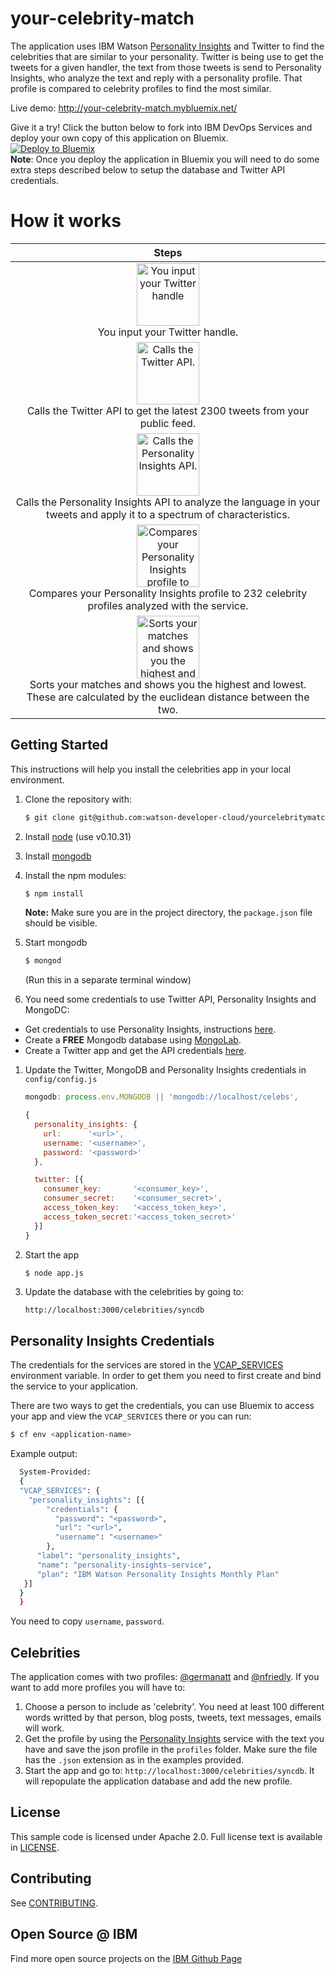 # your-celebrity-match

The application uses IBM Watson [Personality Insights][pi_docs] and Twitter to find the celebrities that are similar to your personality. Twitter is being use to get the tweets for a given handler, the text from those tweets is send to Personality Insights, who analyze the text and reply with a personality profile. That profile is compared to celebrity profiles to find the most similar.

Live demo: http://your-celebrity-match.mybluemix.net/

Give it a try! Click the button below to fork into IBM DevOps Services and deploy your own copy of this application on Bluemix.  
[![Deploy to Bluemix](https://bluemix.net/deploy/button.png)](https://bluemix.net/deploy?repository=https://github.com/watson-developer-cloud/yourcelebritymatch)  
**Note**: Once you deploy the application in Bluemix you will need to do some extra steps described below to setup the database and Twitter API credentials.

# How it works

Steps | 
:------------: |
<img src="http://s7.postimg.org/odqyly6vv/1_enter_handle.gif" alt="You input your Twitter handle" width="100px" height="100px"><br>You input your Twitter handle.<br> |
<img src="http://s7.postimg.org/ag8sgn8t7/2_twitter_feed.gif" alt="Calls the Twitter API." width="100px" height="100px"><br> Calls the Twitter API to get the latest 2300 tweets from your public feed.<br> | 
<img src="http://s7.postimg.org/ltvbrujbv/3_UM_api.gif" alt="Calls the Personality Insights API." width="100px" height="100px"><br> Calls the Personality Insights API to analyze the language in your tweets and apply it to a spectrum of characteristics.<br> |
<img src="http://s7.postimg.org/nmy8g64ij/4_compare_results.gif" alt="Compares your Personality Insights profile to 232 celebrity profiles analyzed with the service." width="100px" height="100px"><br> Compares your Personality Insights profile to 232 celebrity profiles analyzed with the service.<br> |
<img src="http://s7.postimg.org/we59afntn/5_celeb_match.png" alt="Sorts your matches and shows you the highest and lowest. These are calculated by the euclidean distance between the two." width="100px" height="100px"><br> Sorts your matches and shows you the highest and lowest. These are calculated by the euclidean distance between the two.<br> |


## Getting Started

This instructions will help you install the celebrities app in your local environment.

1. Clone the repository with:

    ```sh
    $ git clone git@github.com:watson-developer-cloud/yourcelebritymatch.git
    ```

1. Install [node][node] (use v0.10.31)

1. Install [mongodb][mongodb]

1. Install the npm modules:

    ```sh
    $ npm install
    ```
    **Note:** Make sure you are in the project directory, the `package.json` file should be visible.

1. Start mongodb

    ```sh
    $ mongod
    ```
    (Run this in a separate terminal window)

1. You need some credentials to use Twitter API, Personality Insights and MongoDC:
  * Get credentials to use Personality Insights, instructions [here][pi_cred].  
  * Create a **FREE** Mongodb database using [MongoLab](https://mongolab.com).  
  * Create a Twitter app and get the API credentials [here][twitter_app].
1. Update the Twitter, MongoDB and Personality Insights credentials in `config/config.js`
    ```js
    mongodb: process.env.MONGODB || 'mongodb://localhost/celebs',

    {
      personality_insights: {
        url:      '<url>',
        username: '<username>',
        password: '<password>'
      },

      twitter: [{
        consumer_key:       '<consumer_key>',
        consumer_secret:    '<consumer_secret>',
        access_token_key:   '<access_token_key>',
        access_token_secret:'<access_token_secret>'
      }]
    }
    ```

1. Start the app

    ```sh
    $ node app.js
    ```

1. Update the database with the celebrities by going to:

    `http://localhost:3000/celebrities/syncdb`


## Personality Insights Credentials
The credentials for the services are stored in the [VCAP_SERVICES][vcap_environment] environment variable. In order to get them you need to first create and bind the service to your application.

There are two ways to get the credentials, you can use Bluemix to access your app and view the `VCAP_SERVICES` there or you can run:

```sh
$ cf env <application-name>
```

Example output:
```sh
  System-Provided:
  {
  "VCAP_SERVICES": {
    "personality_insights": [{
        "credentials": {
          "password": "<password>",
          "url": "<url>",
          "username": "<username>"
        },
      "label": "personality_insights",
      "name": "personality-insights-service",
      "plan": "IBM Watson Personality Insights Monthly Plan"
   }]
  }
  }
```

You need to copy `username`, `password`.

## Celebrities
  The application comes with two profiles: [@germanatt][german_twitter] and [@nfriedly][nathan_twitter]. If you want to add more profiles you will have to:
  1. Choose a person to include as 'celebrity'. You need at least 100 different words writted by that person, blog posts, tweets, text messages, emails will work.
  1. Get the profile by using the [Personality Insights][pi_docs] service with the text you have and save the json profile in the `profiles` folder. Make sure the file has the `.json` extension as in the examples provided.
  1. Start the app and go to: `http://localhost:3000/celebrities/syncdb`. It will repopulate the application database and add the new profile.

## License

  This sample code is licensed under Apache 2.0. Full license text is available in [LICENSE](LICENSE).

## Contributing

  See [CONTRIBUTING](CONTRIBUTING.md).

## Open Source @ IBM
  Find more open source projects on the [IBM Github Page](http://ibm.github.io/)

[bluemix]: https://console.ng.bluemix.net/
[node]: http://nodejs.org/download
[mongodb]: http://docs.mongodb.org/manual/installation/
[pi_cred]: https://github.com/watson-developer-cloud/um-ruby/blob/master/README.md
[twitter_app]: https://apps.twitter.com/app/new
[german_twitter]: https://twitter.com/germanatt
[nathan_twitter]: https://twitter.com/nfriedly
[pi_docs]: http://www.ibm.com/smarterplanet/us/en/ibmwatson/developercloud/doc/personality-insights/
[vcap_environment]: https://www.ibm.com/smarterplanet/us/en/ibmwatson/developercloud/doc/getting_started/#VcapEnvVar
